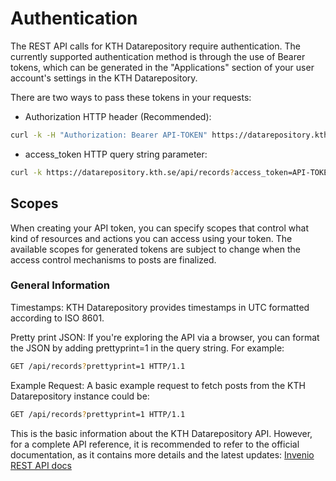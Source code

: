 # Authentication

The REST API calls for KTH Datarepository require authentication. The currently supported authentication method is through the use of Bearer tokens, which can be generated in the "Applications" section of your user account's settings in the KTH Datarepository.

There are two ways to pass these tokens in your requests:

- Authorization HTTP header (Recommended):

```bash
curl -k -H "Authorization: Bearer API-TOKEN" https://datarepository.kth.se/api/records
```

- access_token HTTP query string parameter:

```bash
curl -k https://datarepository.kth.se/api/records?access_token=API-TOKEN
```

## Scopes

When creating your API token, you can specify scopes that control what kind of resources and actions you can access using your token. The available scopes for generated tokens are subject to change when the access control mechanisms to posts are finalized.

### General Information

Timestamps: KTH Datarepository provides timestamps in UTC formatted according to ISO 8601.

Pretty print JSON: If you're exploring the API via a browser, you can format the JSON by adding prettyprint=1 in the query string. For example:

```bash
GET /api/records?prettyprint=1 HTTP/1.1
```

Example Request:
A basic example request to fetch posts from the KTH Datarepository instance could be:

```bash
GET /api/records?prettyprint=1 HTTP/1.1
```

This is the basic information about the KTH Datarepository API. However, for a complete API reference, it is recommended to refer to the official documentation, as it contains more details and the latest updates:
[Invenio REST API docs](https://inveniordm.docs.cern.ch/reference/rest_api_quickstart/)
